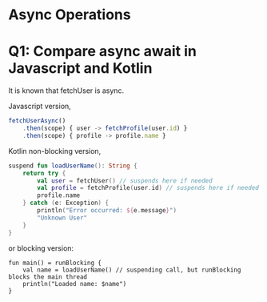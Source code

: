# Async Operations

# Q1: Compare async await in Javascript and Kotlin
It is known that fetchUser is async.

Javascript version,
```javascript
fetchUserAsync()
    .then(scope) { user -> fetchProfile(user.id) }
    .then(scope) { profile -> profile.name }
```
Kotlin non-blocking version,
```kotlin
suspend fun loadUserName(): String {
    return try {
        val user = fetchUser() // suspends here if needed
        val profile = fetchProfile(user.id) // suspends here if needed
        profile.name
    } catch (e: Exception) {
        println("Error occurred: ${e.message}")
        "Unknown User"
    }
}

```
or blocking version: 
```
fun main() = runBlocking {
    val name = loadUserName() // suspending call, but runBlocking blocks the main thread
    println("Loaded name: $name")
}
```
